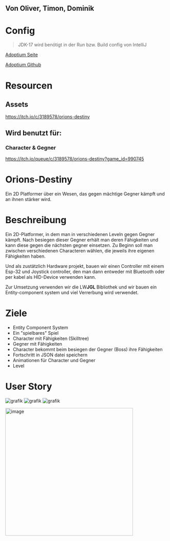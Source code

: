 ## Von Oliver, Timon, Dominik


# Config
>JDK-17 wird benötigt in der Run bzw. Build config von IntelliJ

[Adoptium Seite](https://adoptium.net/de/)

[Adoptium Github](https://github.com/adoptium/temurin17-binaries/releases/tag/jdk-17.0.6%2B10)


# Resourcen

## Assets
https://itch.io/c/3189578/orions-destiny

## Wird benutzt für:

### Character & Gegner
https://itch.io/queue/c/3189578/orions-destiny?game_id=990745


# Orions-Destiny
Ein 2D Platformer über ein Wesen, das gegen mächtige Gegner kämpft und an ihnen stärker wird.

# Beschreibung 
Ein 2D-Platformer, in dem man in verschiedenen Leveln gegen Gegner kämpft.
Nach besiegen dieser Gegner erhält man deren Fähigkeiten und kann diese gegen die nächsten gegner einsetzen.
Zu Beginn soll man zwischen verschiedenen Characteren wählen, die jeweils ihre eigenen Fähigkeiten haben. 

Und als zustätzlich Hardware projekt, bauen wir einen Controller mit einem Esp-32 und Joystick controller, den man dann entweder mit Bluetooth oder per kabel als HID-Device verwenden kann.

Zur Umsetzung verwenden wir die LW**JGL** Bibliothek und wir bauen ein Entity-component system und viel Verrerbung wird verwendet.


# Ziele 
- Entity Component System
- Ein "spielbares" Spiel 
- Character mit Fähigkeiten (Skilltree)
- Gegner mit Fähigkeiten 
- Character bekommt beim besiegen der Gegner (Boss) ihre Fähigkeiten
- Fortschritt in JSON datei speichern
- Animationen für Character und Gegner
- Level

# User Story
![grafik](https://user-images.githubusercontent.com/79258047/226625825-14e26f06-71fb-47b9-b52e-5d93a0f6364b.png)
![grafik](https://user-images.githubusercontent.com/79258047/226625949-6dcb7c97-48f6-419c-b5b5-af6e246aa880.png)
![grafik](https://user-images.githubusercontent.com/79258047/226626025-03d32ef9-5b78-437b-af2b-747a9015296c.png)



<img width="397" alt="image" src="https://user-images.githubusercontent.com/78213692/225554883-04532fe8-b3bc-4577-be70-a8abc9c4a5a8.png">


